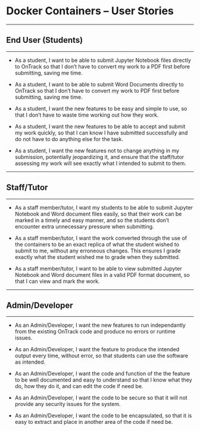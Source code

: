 # Docker Containers – User Stories

---

## End User (Students)

---

- As a student, I want to be able to submit Jupyter Notebook files directly to OnTrack so that I
  don’t have to convert my work to a PDF first before submitting, saving me time.

- As a student, I want to be able to submit Word Documents directly to OnTrack so that I don’t have
  to convert my work to PDF first before submitting, saving me time.

- As a student, I want the new features to be easy and simple to use, so that I don’t have to waste
  time working out how they work.

- As a student, I want the new features to be able to accept and submit my work quickly, so that I
  can know I have submitted successfully and do not have to do anything else for the task.

- As a student, I want the new features not to change anything in my submission, potentially
  jeopardizing it, and ensure that the staff/tutor assessing my work will see exactly what I
  intended to submit to them.

---

## Staff/Tutor

---

- As a staff member/tutor, I want my students to be able to submit Jupyter Notebook and Word
  document files easily, so that their work can be marked in a timely and easy manner, and so the
  students don’t encounter extra unnecessary pressure when submitting.

- As a staff member/tutor, I want the work converted through the use of the containers to be an
  exact replica of what the student wished to submit to me, without any erroneous changes. This
  ensures I grade exactly what the student wished me to grade when they submitted.

- As a staff member/tutor, I want to be able to view submitted Jupyter Notebook and Word document
  files in a valid PDF format document, so that I can view and mark the work.

---

## Admin/Developer

---

- As an Admin/Developer, I want the new features to run independantly from the existing OnTrack code
  and produce no errors or runtime issues.

- As an Admin/Developer, I want the feature to produce the intended output every
  time, without error, so that students can use the software as intended.

- As an Admin/Developer, I want the code and function of the the feature to be well documented and easy to understand so that I know what they do, how they do it, and can edit the code if need be.

- As an Admin/Developer, I want the code to be secure so that it will not provide any security
  issues for the system.

- As an Admin/Developer, I want the code to be encapsulated, so that it is easy to extract and place
  in another area of the code if need be.
